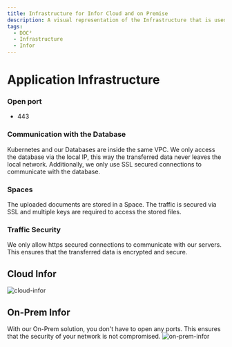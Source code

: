 ```yaml
---
title: Infrastructure for Infor Cloud and on Premise
description: A visual representation of the Infrastructure that is used for our applications when running Infor Cloud or On-Prem
tags:
  - DOC²
  - Infrastructure
  - Infor
---
```


# Application Infrastructure


### Open port
* 443

### Communication with the Database
Kubernetes and our Databases are inside the same VPC. We only access the database via the local IP, this way the transferred data never leaves the local network.
Additionally, we only use SSL secured connections to communicate with the database.

### Spaces
The uploaded documents are stored in a Space. The traffic is secured via SSL and multiple keys are required to access the stored files.

### Traffic Security
We only allow https secured connections to communicate with our servers. This ensures that the transferred data is encrypted and secure. 

## Cloud Infor
![cloud-infor](/_images/security/infra-cloud.png)



## On-Prem Infor
With our On-Prem solution, you don't have to open any ports. This ensures that the security of your network is not compromised. 
![on-prem-infor](/_images/security/infra-on-prem.png)